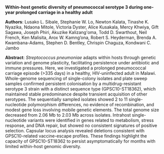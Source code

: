 **Within-host genetic diversity of pneumococcal serotype 3 during one-year prolonged carriage in a healthy adult**

**Authors**: Lusako L. Sibale, Stephanie W. Lo, Newton Kalata, Tinashe K. Nyazika, Ndaona Mitole, Victoria Dyster, Alice Kusakala, Mercy Khwiya, Gift Sagawa, Joseph Phiri, Akuzike Kalizang'oma, Todd D. Swarthout, Neil French, Ken Malisita, Arox W. Kamng’ona, Robert S. Heyderman, Brenda A. Kwambana-Adams, Stephen D. Bentley, Chrispin Chaguza, Kondwani C. Jambo
		
**Abstract**:
_Streptococcus pneumoniae_ adapts within hosts through genetic variation and genome plasticity, facilitating persistence under antibiotic and immune pressures. Here, we investigated a prolonged pneumococcal carriage episode (>335 days) in a healthy, HIV-uninfected adult in Malawi. Whole-genome sequencing of single-colony isolates and plate sweep samples confirmed persistent colonisation by a multidrug-resistant serotype 3 strain with a distinct sequence type (GPSC10-ST18362), which maintained stable predominance despite transient acquisition of other serotypes. The sequentially sampled isolates showed 2 to 11 single-nucleotide polymorphism differences, no evidence of recombination, and modest gene loss involving mobile genetic elements. The total genome size decreased from 2.06 Mb to 2.03 Mb across isolates. Intrahost single-nucleotide variants were identified in genes related to metabolism, stress response, and DNA repair, but showed no consistent signatures of positive selection. Capsular locus analysis revealed deletions consistent with GPSC10-related vaccine-escape profiles. These findings highlight the capacity of GPSC10-ST18362 to persist asymptomatically for months with limited within-host genomic diversity.


